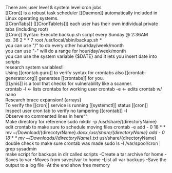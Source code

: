 There are: user level & system level cron jobs
\
[[Cron]] is a robust task scheduler [[Daemon]] automatically included in Linux operating systems.
\
[[CronTabs]] ([[CronTablets]]) each user has their own individual private tabs (including root)
\
[[Cron]] Syntax:
Execute backup.sh script every Sunday @ 2:36AM
\
ex.
36 2 * * 7 root /usr/local/sbin/backup.sh *
\
you can use "/" to do every other hour/day/week/month
\
you can use "-" will do a range for hour/day/week/month
\
you can use the system variable {$DATE} and it lets you insert date into scripts
\
research system variables!!
\
Using [[crontab.guru]] to verify syntax for crontabs also [[crontab-generator.org]] generates [[crontabs]] for you.
\
[[Lynis]] is a tool that checks for vulnerability like a scanner.
\
crontab -l <- lists crontabs for working user
crontab -e <- edits crontab w/ nano
\
Research brace expansion! {arrays}
\
To verify the [[cron]] service is running
	[[systemctl]] status [[cron]]
\
Inspect user cron tab to verify no tampering
	[[crontab]] -l
\
Observe no commented lines in here^^
\
Make directory for reference
	sudo mkdir -p /usr/share/{directoryName}
\
edit crontab to make sure to schedule moving files
	crontab -e
	add - 0 18 * * mv ~/Download/{direcotyrName}*.docx /usr/share/{directoryName}
	add - 0 18 * * mv ~/Downloads/{directoryName}*.txt usr/share/{directoryName}
\
double check to make sure crontab was made
	sudo ls -l /var/spool/cron | grep sysadmin
\
make script for backups in dir called scripts
	-Create a tar archive for home
	-Saves to var
	-Moves from saves/var to home
	-List all var backups
	-Save the output to a log file
	-At the end show free memory
